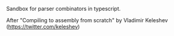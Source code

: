 Sandbox for parser combinators in typescript.

After "Compiling to assembly from scratch" by Vladimir Keleshev (https://twitter.com/keleshev) 